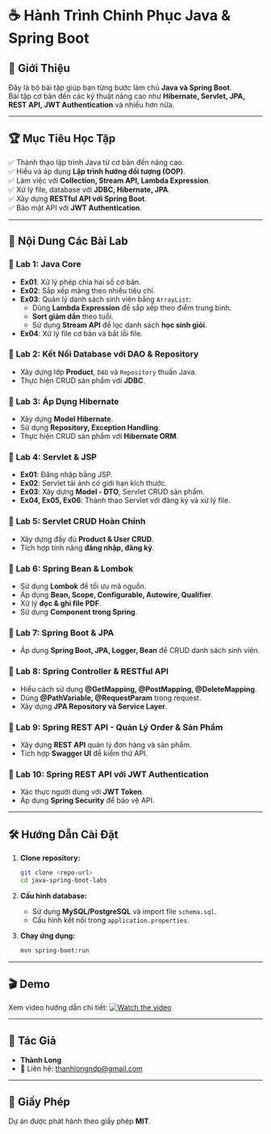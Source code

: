 # ☕ Hành Trình Chinh Phục Java & Spring Boot

## 📌 Giới Thiệu
Đây là bộ bài tập giúp bạn từng bước làm chủ **Java và Spring Boot**.
<br>
Bài tập cơ bản đến các kỹ thuật nâng cao như **Hibernate, Servlet, JPA, REST API, JWT Authentication** và nhiều hơn nữa.

---

## 🏆 Mục Tiêu Học Tập
✅ Thành thạo lập trình Java từ cơ bản đến nâng cao.
<br>
✅ Hiểu và áp dụng **Lập trình hướng đối tượng (OOP)**.
<br>
✅ Làm việc với **Collection, Stream API, Lambda Expression**.
<br>
✅ Xử lý file, database với **JDBC, Hibernate, JPA**.
<br>
✅ Xây dựng **RESTful API với Spring Boot**.
<br>
✅ Bảo mật API với **JWT Authentication**.

---

## 📝 Nội Dung Các Bài Lab

### 🔹 **Lab 1: Java Core**
- **Ex01**: Xử lý phép chia hai số cơ bản.
- **Ex02**: Sắp xếp mảng theo nhiều tiêu chí.
- **Ex03**: Quản lý danh sách sinh viên bằng `ArrayList`:
  - Dùng **Lambda Expression** để sắp xếp theo điểm trung bình.
  - **Sort giảm dần** theo tuổi.
  - Sử dụng **Stream API** để lọc danh sách **học sinh giỏi**.
- **Ex04**: Xử lý file cơ bản và bắt lỗi file.

### 🔹 **Lab 2: Kết Nối Database với DAO & Repository**
- Xây dựng lớp **Product**, `DAO` và `Repository` thuần Java.
- Thực hiện CRUD sản phẩm với **JDBC**.

### 🔹 **Lab 3: Áp Dụng Hibernate**
- Xây dựng **Model Hibernate**.
- Sử dụng **Repository, Exception Handling**.
- Thực hiện CRUD sản phẩm với **Hibernate ORM**.

### 🔹 **Lab 4: Servlet & JSP**
- **Ex01**: Đăng nhập bằng JSP.
- **Ex02**: Servlet tải ảnh có giới hạn kích thước.
- **Ex03**: Xây dựng **Model - DTO**, Servlet CRUD sản phẩm.
- **Ex04, Ex05, Ex06**: Thành thạo Servlet với đăng ký và xử lý file.

### 🔹 **Lab 5: Servlet CRUD Hoàn Chỉnh**
- Xây dựng đầy đủ **Product & User CRUD**.
- Tích hợp tính năng **đăng nhập, đăng ký**.

### 🔹 **Lab 6: Spring Bean & Lombok**
- Sử dụng **Lombok** để tối ưu mã nguồn.
- Áp dụng **Bean, Scope, Configurable, Autowire, Qualifier**.
- Xử lý **đọc & ghi file PDF**.
- Sử dụng **Component trong Spring**.

### 🔹 **Lab 7: Spring Boot & JPA**
- Áp dụng **Spring Boot, JPA, Logger, Bean** để CRUD danh sách sinh viên.

### 🔹 **Lab 8: Spring Controller & RESTful API**
- Hiểu cách sử dụng **@GetMapping, @PostMapping, @DeleteMapping**.
- Dùng **@PathVariable, @RequestParam** trong request.
- Xây dựng **JPA Repository và Service Layer**.

### 🔹 **Lab 9: Spring REST API - Quản Lý Order & Sản Phẩm**
- Xây dựng **REST API** quản lý đơn hàng và sản phẩm.
- Tích hợp **Swagger UI** để kiểm thử API.

### 🔹 **Lab 10: Spring REST API với JWT Authentication**
- Xác thực người dùng với **JWT Token**.
- Áp dụng **Spring Security** để bảo vệ API.

---

## 🛠️ Hướng Dẫn Cài Đặt
1. **Clone repository:**
   ```sh
   git clone <repo-url>
   cd java-spring-boot-labs
   ```
2. **Cấu hình database:**
   - Sử dụng **MySQL/PostgreSQL** và import file `schema.sql`.
   - Cấu hình kết nối trong `application.properties`.

3. **Chạy ứng dụng:**
   ```sh
   mvn spring-boot:run
   ```

---

## 🎬 Demo
Xem video hướng dẫn chi tiết: [![Watch the video](https://img.youtube.com/vi/your-video-id/0.jpg)](https://your-video-link.com)

---

## 👤 Tác Giả
- **Thành Long**
- 📧 Liên hệ: thanhlongndp@gmail.com

---

## 📜 Giấy Phép
Dự án được phát hành theo giấy phép **MIT**.


